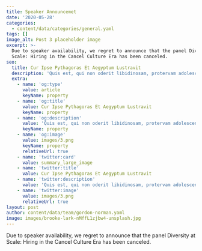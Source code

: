 ```yaml
---
title: Speaker Announcemet
date: '2020-05-28'
categories:
  - content/data/categories/general.yaml
tags: []
image_alt: Post 3 placeholder image
excerpt: >-
  Due to speaker availability, we regret to announce that the panel Diversity at
  Scale: Hiring in the Cancel Culture Era has been canceled.
seo:
  title: Cur Ipse Pythagoras Et Aegyptum Lustravit
  description: 'Quis est, qui non oderit libidinosam, protervam adolescentiam'
  extra:
    - name: 'og:type'
      value: article
      keyName: property
    - name: 'og:title'
      value: Cur Ipse Pythagoras Et Aegyptum Lustravit
      keyName: property
    - name: 'og:description'
      value: 'Quis est, qui non oderit libidinosam, protervam adolescentiam'
      keyName: property
    - name: 'og:image'
      value: images/3.png
      keyName: property
      relativeUrl: true
    - name: 'twitter:card'
      value: summary_large_image
    - name: 'twitter:title'
      value: Cur Ipse Pythagoras Et Aegyptum Lustravit
    - name: 'twitter:description'
      value: 'Quis est, qui non oderit libidinosam, protervam adolescentiam'
    - name: 'twitter:image'
      value: images/3.png
      relativeUrl: true
layout: post
author: content/data/team/gordon-norman.yaml
image: images/brooke-lark-nMffL1zjbw4-unsplash.jpg
---
```

Due to speaker availability, we regret to announce that the panel Diversity at Scale: Hiring in the Cancel Culture Era has been canceled. 
